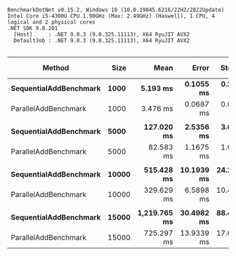 ```

BenchmarkDotNet v0.15.2, Windows 10 (10.0.19045.6216/22H2/2022Update)
Intel Core i5-4300U CPU 1.90GHz (Max: 2.49GHz) (Haswell), 1 CPU, 4 logical and 2 physical cores
.NET SDK 9.0.201
  [Host]     : .NET 9.0.3 (9.0.325.11113), X64 RyuJIT AVX2
  DefaultJob : .NET 9.0.3 (9.0.325.11113), X64 RyuJIT AVX2


```
| Method                 | Size  | Mean         | Error      | StdDev     | Median       | Ratio | RatioSD | Allocated | Alloc Ratio |
|----------------------- |------ |-------------:|-----------:|-----------:|-------------:|------:|--------:|----------:|------------:|
| **SequentialAddBenchmark** | **1000**  |     **5.193 ms** |  **0.1055 ms** |  **0.2994 ms** |     **5.108 ms** |  **1.00** |    **0.08** |         **-** |          **NA** |
| ParallelAddBenchmark   | 1000  |     3.476 ms |  0.0687 ms |  0.0643 ms |     3.472 ms |  0.67 |    0.04 |     856 B |          NA |
|                        |       |              |            |            |              |       |         |           |             |
| **SequentialAddBenchmark** | **5000**  |   **127.020 ms** |  **2.5356 ms** |  **3.0184 ms** |   **126.818 ms** |  **1.00** |    **0.03** |         **-** |          **NA** |
| ParallelAddBenchmark   | 5000  |    82.583 ms |  1.1675 ms |  1.0350 ms |    82.423 ms |  0.65 |    0.02 |     856 B |          NA |
|                        |       |              |            |            |              |       |         |           |             |
| **SequentialAddBenchmark** | **10000** |   **515.428 ms** | **10.1939 ms** | **24.2269 ms** |   **508.993 ms** |  **1.00** |    **0.06** |         **-** |          **NA** |
| ParallelAddBenchmark   | 10000 |   329.629 ms |  6.5898 ms | 10.4521 ms |   328.370 ms |  0.64 |    0.04 |     856 B |          NA |
|                        |       |              |            |            |              |       |         |           |             |
| **SequentialAddBenchmark** | **15000** | **1,219.765 ms** | **30.4982 ms** | **88.4807 ms** | **1,207.522 ms** |  **1.01** |    **0.10** |         **-** |          **NA** |
| ParallelAddBenchmark   | 15000 |   725.297 ms | 13.9339 ms | 17.6219 ms |   719.311 ms |  0.60 |    0.04 |     856 B |          NA |
